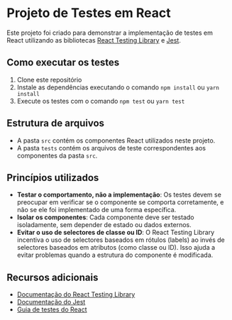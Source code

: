 # Projeto de Testes em React

Este projeto foi criado para demonstrar a implementação de testes em React utilizando as bibliotecas [React Testing Library](https://testing-library.com/docs/react-testing-library/intro) e [Jest](https://jestjs.io/).

## Como executar os testes

1. Clone este repositório
2. Instale as dependências executando o comando `npm install` ou `yarn install`
3. Execute os testes com o comando `npm test` ou `yarn test`

## Estrutura de arquivos

- A pasta `src` contém os componentes React utilizados neste projeto.
- A pasta `tests` contém os arquivos de teste correspondentes aos componentes da pasta `src`.

## Princípios utilizados

- **Testar o comportamento, não a implementação**: Os testes devem se preocupar em verificar se o componente se comporta corretamente, e não se ele foi implementado de uma forma específica.
- **Isolar os componentes**: Cada componente deve ser testado isoladamente, sem depender de estado ou dados externos.
- **Evitar o uso de selectores de classe ou ID**: O React Testing Library incentiva o uso de selectores baseados em rótulos (labels) ao invés de selectores baseados em atributos (como classe ou ID). Isso ajuda a evitar problemas quando a estrutura do componente é modificada.

## Recursos adicionais

- [Documentação do React Testing Library](https://testing-library.com/docs/react-testing-library/intro)
- [Documentação do Jest](https://jestjs.io/docs/en/getting-started)
- [Guia de testes do React](https://reactjs.org/docs/testing.html)
